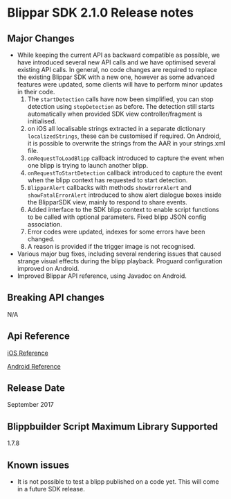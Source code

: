 # Blippar SDK 2.1.0 Release notes

## **Major Changes**

* While keeping the current API as backward compatible as possible, we have introduced several new API calls and we have optimised several existing API calls. In general, no code changes are required to replace the existing Blippar SDK with a new one, however as some advanced features were updated, some clients will have to perform minor updates in their code.
   1. The `startDetection` calls have now been simplified, you can stop detection using `stopDetection` as before. The detection still starts automatically when provided SDK view controller/fragment is initialised.
   2. on iOS all localisable strings extracted in a separate dictionary `localizedStrings`, these can be customised if required. On Android, it is possible to overwrite the strings from the AAR in your strings.xml file.
   3. `onRequestToLoadBlipp` callback introduced to capture the event when one blipp is trying to launch another blipp.
   4. `onRequestToStartDetection` callback introduced to capture the event when the blipp context has requested to start detection.
   5. `BlipparAlert` callbacks with methods `showErrorAlert` and `showFatalErrorAlert` introduced to show alert dialogue boxes inside the BlipparSDK view, mainly to respond to share events.
   6. Added interface to the SDK blipp context to enable script functions to be called with optional parameters. Fixed blipp JSON config association.
   7. Error codes were updated, indexes for some errors have been changed.
   8. A reason is provided if the trigger image is not recognised.
* Various major bug fixes, including several rendering issues that caused strange visual effects during the blipp playback. Proguard configuration improved on Android.
* Improved Blippar API reference, using Javadoc on Android.

## **Breaking API changes**

N/A

## **Api Reference**

[iOS Reference](http://phqeq0ldrt2zcqjc2xhayirsvmil1qz2.s3-website-eu-west-1.amazonaws.com/blippar-sdk/api/ios/2.1.0)

[Android Reference](http://phqeq0ldrt2zcqjc2xhayirsvmil1qz2.s3-website-eu-west-1.amazonaws.com/blippar-sdk/api/android/2.1.0)

## **Release Date**

September 2017

## **Blippbuilder Script Maximum Library Supported**

1.7.8

## **Known issues**

* It is not possible to test a blipp published on a code yet. This will come in a future SDK release.